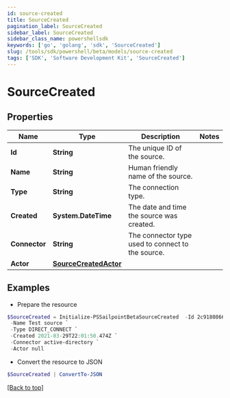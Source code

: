 ```yaml
---
id: source-created
title: SourceCreated
pagination_label: SourceCreated
sidebar_label: SourceCreated
sidebar_class_name: powershellsdk
keywords: ['go', 'golang', 'sdk', 'SourceCreated'] 
slug: /tools/sdk/powershell/beta/models/source-created
tags: ['SDK', 'Software Development Kit', 'SourceCreated']
---
```



# SourceCreated

## Properties

Name | Type | Description | Notes
------------ | ------------- | ------------- | -------------
**Id** |  **String** | The unique ID of the source. | 
**Name** |  **String** | Human friendly name of the source. | 
**Type** |  **String** | The connection type. | 
**Created** |  **System.DateTime** | The date and time the source was created. | 
**Connector** |  **String** | The connector type used to connect to the source. | 
**Actor** |  [**SourceCreatedActor**](source-created-actor) |  | 

## Examples

- Prepare the resource
```powershell
$SourceCreated = Initialize-PSSailpointBetaSourceCreated  -Id 2c9180866166b5b0016167c32ef31a66 `
 -Name Test source `
 -Type DIRECT_CONNECT `
 -Created 2021-03-29T22:01:50.474Z `
 -Connector active-directory `
 -Actor null
```

- Convert the resource to JSON
```powershell
$SourceCreated | ConvertTo-JSON
```


[[Back to top]](#) 

